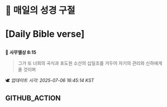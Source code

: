 # 🙏 매일의 성경 구절
# [Daily Bible verse]
##
<!-- START_BIBLE_VERSE -->
📖 **사무엘상 8:15**
> 그가 또 너희의 곡식과 포도원 소산의 십일조를 거두어 자기의 관리와 신하에게 줄 것이며

🕊️ _업데이트 시각: 2025-07-06 16:45:14 KST_
  <!-- END_BIBLE_VERSE -->
## GITHUB_ACTION
